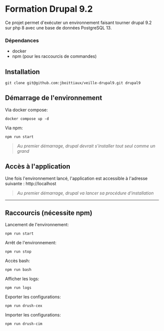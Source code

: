 # Formation Drupal 9.2

Ce projet permet d'exécuter un environnement faisant tourner drupal 9.2 sur php 8 avec une base de données PostgreSQL 13.

### Dépendances

* docker
* npm (pour les raccourcis de commandes)

## Installation

```shell
git clone git@github.com:jboittiaux/veille-drupal9.git drupal9
```

## Démarrage de l'environnement

Via docker compose:
```shell
docker compose up -d
```

Via npm:
```shell
npm run start
```

> *Au premier démarrage, drupal devrait s'installer tout seul comme un grand*

## Accès à l'application

Une fois l'environnement lancé, l'application est accessible à l'adresse suivante : http://localhost

> *Au premier démarrage, drupal va lancer sa procédure d'installation*

-----

## Raccourcis (nécessite npm)

Lancement de l'environnement:
```shell
npm run start
```

Arrêt de l'environnement:
```shell
npm run stop
```

Accès bash:
```shell
npm run bash
```

Afficher les logs:
```shell
npm run logs
```

Exporter les configurations:
```shell
npm run drush-cex
```

Importer les configurations:
```shell
npm run drush-cim
```
